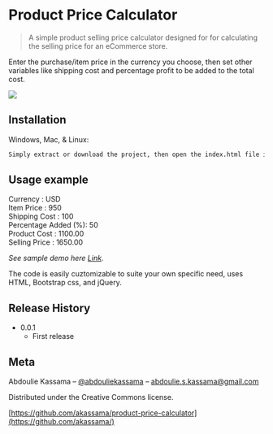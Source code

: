 # Product Price Calculator
> A simple product selling price calculator designed for for calculating the selling price for an eCommerce store.

Enter the purchase/item price in the currency you choose, then set other variables like shipping cost and percentage profit to be added to the total cost.

![](https://i.ibb.co/dtQfvJV/demo.jpg)

## Installation

Windows, Mac, & Linux:

```sh
Simply extract or download the project, then open the index.html file in your browser.
```


## Usage example

Currency : USD \
Item Price  : 950 \
Shipping Cost : 100 \
Percentage Added (%): 50 \
Product Cost : 1100.00 \
Selling Price : 1650.00

_See sample demo here [Link][demo]._

The code is easily cuztomizable to suite your own specific need, uses HTML, Bootstrap css, and jQuery. 

## Release History

* 0.0.1
    * First release

## Meta

Abdoulie Kassama – [@abdouliekassama](https://twitter.com/abdouliekassama) – abdoulie.s.kassama@gmail.com

Distributed under the Creative Commons license. 

[https://github.com/akassama/product-price-calculator](https://github.com/akassama/)


<!-- Markdown link & img dfn's -->
[demo]: https://akassama.github.io/product-price-calculator/
